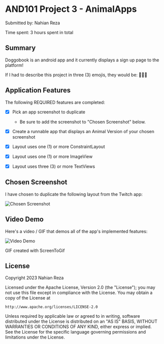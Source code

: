 # AND101 Project 3 - AnimalApps

Submitted by: Nahian Reza

Time spent: 3 hours spent in total

## Summary

Doggobook is an android app and it currently displays a sign up page to the platform!

If I had to describe this project in three (3) emojis, they would be: 🐶🦴🐾

## Application Features


The following REQUIRED features are completed:

- [x] Pick an app screenshot to duplicate
  - Be sure to add the screenshot to "Chosen Screenshot" below.
- [x] Create a runnable app that displays an Animal Version of your chosen screenshot
- [x] Layout uses one (1) or more ConstraintLayout
- [x] Layout uses one (1) or more ImageView
- [x] Layout uses three (3) or more TextViews



## Chosen Screenshot

I have chosen to duplicate the following layout from the Twitch app:

<img src='https://imgur.com/a/RbyadoA.png' title='Chosen Screenshot' width='' alt='Chosen Screenshot' />

## Video Demo

Here's a video / GIF that demos all of the app's implemented features:

<img src='https://imgur.com/a/rkwLWvw.gif' title='Video Demo' width='' alt='Video Demo' />

GIF created with ScreenToGif

## License

Copyright 2023 Nahian Reza

Licensed under the Apache License, Version 2.0 (the "License");
you may not use this file except in compliance with the License.
You may obtain a copy of the License at

    http://www.apache.org/licenses/LICENSE-2.0

Unless required by applicable law or agreed to in writing, software
distributed under the License is distributed on an "AS IS" BASIS,
WITHOUT WARRANTIES OR CONDITIONS OF ANY KIND, either express or implied.
See the License for the specific language governing permissions and
limitations under the License.
